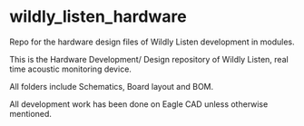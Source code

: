 # wildly_listen_hardware
 Repo for the hardware design files of Wildly Listen development in modules.

This is the Hardware Development/ Design repository of Wildly Listen, real time acoustic monitoring device.

All folders include Schematics, Board layout and BOM.

All development work has been done on Eagle CAD unless otherwise mentioned.
